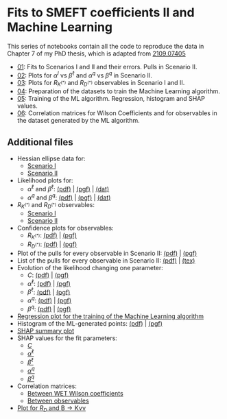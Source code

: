 # Fits to SMEFT coefficients II and Machine Learning

This series of notebooks contain all the code to reproduce the data in Chapter 7 of my PhD thesis, which is adapted from [2109.07405](https://arxiv.org/abs/2109.07405)

* [01](01_fits.ipynb): Fits to Scenarios I and II and their errors. Pulls in Scenario II.
* [02](02_plotfits.ipynb): Plots for $\alpha^l$ vs $\beta^\ell$ and $\alpha^q$ vs $\beta^q$ in Scenario II.
* [03](03_RKRD.ipynb): Plots for $R_{K^{(*)}}$ and $R_{D^{(*)}}$ observables in Scenario I and II.
* [04](04_TrainingDatasets.ipynb): Preparation of the datasets to train the Machine Learning algorithm.
* [05](05_Training.ipynb): Training of the ML algorithm. Regression, histogram and SHAP values.
* [06](06_correlations.ipynb): Correlation matrices for Wilson Coefficients and for observables in the dataset generated by the ML algorithm.

## Additional files

* Hessian ellipse data for:
    * [Scenario I](https://raw.githubusercontent.com/Jorge-Alda/SMEFT19-notebooks/main/data/ellipses/rotBI.yaml)
    * [Scenario II](https://raw.githubusercontent.com/Jorge-Alda/SMEFT19-notebooks/main/data/ellipses/rotBII.yaml)
* Likelihood plots for:
    * $\alpha^\ell$ and $\beta^\ell$: [(pdf)](https://raw.githubusercontent.com/Jorge-Alda/SMEFT19-notebooks/main/data/plots/alphabeta_l.pdf) | [(pgf)](https://raw.githubusercontent.com/Jorge-Alda/SMEFT19-notebooks/main/data/plots/alphabeta_l.pgf) | [(dat)](https://raw.githubusercontent.com/Jorge-Alda/SMEFT19-notebooks/main/data/likelihood/likelihood_rotBII_l.dat)
    * $\alpha^q$ and $\beta^q$: [(pdf)](https://raw.githubusercontent.com/Jorge-Alda/SMEFT19-notebooks/main/data/plots/alphabeta_q.pdf) | [(pgf)](https://raw.githubusercontent.com/Jorge-Alda/SMEFT19-notebooks/main/data/plots/alphabeta_q.pgf) | [(dat)](https://raw.githubusercontent.com/Jorge-Alda/SMEFT19-notebooks/main/data/likelihood/likelihood_rotBII_q.dat)
* $R_{K^{(*)}}$ and $R_{D^{(*)}}$ observables:
    * [Scenario I](https://raw.githubusercontent.com/Jorge-Alda/SMEFT19-notebooks/main/data/observables/obsBI.yaml)
    * [Scenario II](https://raw.githubusercontent.com/Jorge-Alda/SMEFT19-notebooks/main/data/observables/obsBII.yaml)
* Confidence plots for observables:
    * $R_{K^{(*)}}$: [(pdf)](https://raw.githubusercontent.com/Jorge-Alda/SMEFT19-notebooks/main/data/plots/rotRKplot.pdf) | [(pgf)](https://raw.githubusercontent.com/Jorge-Alda/SMEFT19-notebooks/main/data/plots/rotRKplot.pgf)
    * $R_{D^{(*)}}$: [(pdf)](https://raw.githubusercontent.com/Jorge-Alda/SMEFT19-notebooks/main/data/plots/rotRDplot.pdf) | [(pgf)](https://raw.githubusercontent.com/Jorge-Alda/SMEFT19-notebooks/main/data/plots/rotRDplot.pgf)
* Plot of the pulls for every observable in Scenario II: [(pdf)](https://raw.githubusercontent.com/Jorge-Alda/SMEFT19-notebooks/main/data/plots/rotBII.pdf) | [(pgf)](https://raw.githubusercontent.com/Jorge-Alda/SMEFT19-notebooks/main/data/plots/rotBII.pgf)
* List of the pulls for every observable in Scenario II: [(pdf)](https://raw.githubusercontent.com/Jorge-Alda/SMEFT19-notebooks/main/data/TeX/standalone_pullsBII.pdf) | [(tex)](https://raw.githubusercontent.com/Jorge-Alda/SMEFT19-notebooks/main/data/TeX/pullsBII.tex)
* Evolution of the likelihood changing one parameter:
    * $C$: [(pdf)](https://raw.githubusercontent.com/Jorge-Alda/SMEFT19-notebooks/main/data/plots/evoplot_C.pdf) | [(pgf)](https://raw.githubusercontent.com/Jorge-Alda/SMEFT19-notebooks/main/data/plots/evoplot_C.pgf)
    * $\alpha^\ell$: [(pdf)](https://raw.githubusercontent.com/Jorge-Alda/SMEFT19-notebooks/main/data/plots/evoplot_alphal.pdf) | [(pgf)](https://raw.githubusercontent.com/Jorge-Alda/SMEFT19-notebooks/main/data/plots/evoplot_alphal.pgf)
    * $\beta^\ell$: [(pdf)](https://raw.githubusercontent.com/Jorge-Alda/SMEFT19-notebooks/main/data/plots/evoplot_betal.pdf) | [(pgf)](https://raw.githubusercontent.com/Jorge-Alda/SMEFT19-notebooks/main/data/plots/evoplot_betal.pgf)
    * $\alpha^q$: [(pdf)](https://raw.githubusercontent.com/Jorge-Alda/SMEFT19-notebooks/main/data/plots/evoplot_alphaq.pdf) | [(pgf)](https://raw.githubusercontent.com/Jorge-Alda/SMEFT19-notebooks/main/data/plots/evoplot_alphaq.pgf)
    * $\beta^q$: [(pdf)](https://raw.githubusercontent.com/Jorge-Alda/SMEFT19-notebooks/main/data/plots/evoplot_betaq.pdf) | [(pgf)](https://raw.githubusercontent.com/Jorge-Alda/SMEFT19-notebooks/main/data/plots/evoplot_betaq.pgf)
* [Regression plot for the training of the Machine Learning algorithm](https://raw.githubusercontent.com/Jorge-Alda/SMEFT19-notebooks/main/data/plots/regression_xgb.pdf)
* Histogram of the ML-generated points: [(pdf)](https://raw.githubusercontent.com/Jorge-Alda/SMEFT19-notebooks/main/data/plots/hist_xgb.pdf) | [(pgf)](https://raw.githubusercontent.com/Jorge-Alda/SMEFT19-notebooks/main/data/plots/hist_xgb.pgf)
* [SHAP summary plot](https://raw.githubusercontent.com/Jorge-Alda/SMEFT19-notebooks/main/data/plots/SHAP_summary.pdf)
* SHAP values for the fit parameters:
    * [$C$](https://raw.githubusercontent.com/Jorge-Alda/SMEFT19-notebooks/main/data/plots/SHAP_C.pdf)
    * [$\alpha^\ell$](https://raw.githubusercontent.com/Jorge-Alda/SMEFT19-notebooks/main/data/plots/SHAP_al.pdf)
    * [$\beta^\ell$](https://raw.githubusercontent.com/Jorge-Alda/SMEFT19-notebooks/main/data/plots/SHAP_bl.pdf)
    * [$\alpha^q$](https://raw.githubusercontent.com/Jorge-Alda/SMEFT19-notebooks/main/data/plots/SHAP_aq.pdf)
    * [$\beta^q$](https://raw.githubusercontent.com/Jorge-Alda/SMEFT19-notebooks/main/data/plots/SHAP_bq.pdf)
* Correlation matrices:
    * [Between WET Wilson coefficients](https://raw.githubusercontent.com/Jorge-Alda/SMEFT19-notebooks/main/data/plots/coeffcorr.pdf)
    * [Between observables](https://raw.githubusercontent.com/Jorge-Alda/SMEFT19-notebooks/main/data/plots/obscorr.pdf)
* [Plot for $R_D$ and $\mathrm{B\to K\nu\nu}$](https://raw.githubusercontent.com/Jorge-Alda/SMEFT19-notebooks/main/data/plots/RD_BKnunu.pdf)